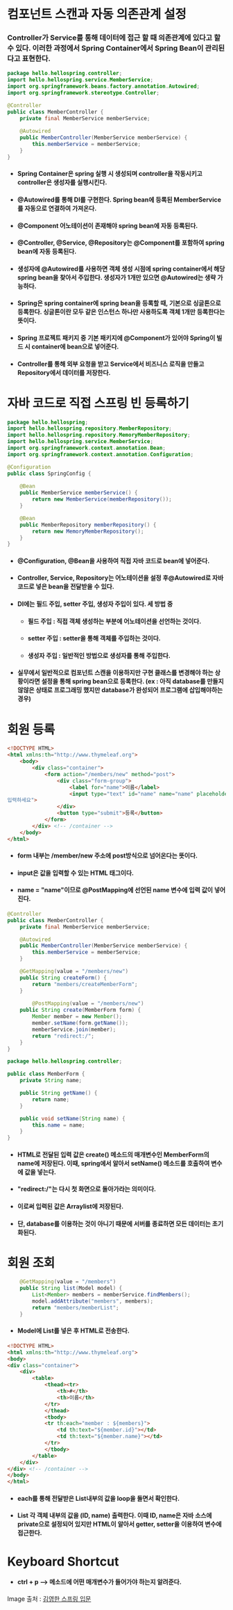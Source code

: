 # 컴포넌트 스캔과 자동 의존관계 설정

### Controller가 Service를 통해 데이터에 접근 할 때 의존관계에 있다고 할 수 있다.  이러한 과정에서 Spring Container에서 Spring Bean이 관리된다고 표현한다.



```java
package hello.hellospring.controller;
import hello.hellospring.service.MemberService;
import org.springframework.beans.factory.annotation.Autowired;
import org.springframework.stereotype.Controller;

@Controller
public class MemberController {
    private final MemberService memberService;
    
    @Autowired
    public MemberController(MemberService memberService) {
        this.memberService = memberService;
    }
}
```

- #### Spring Container은 spring 실행 시 생성되며 controller을 작동시키고 controller은 생성자를 실행시킨다.

- #### @Autowired를 통해 DI를 구현한다.  Spring bean에 등록된 MemberService를 자동으로 연결하여 가져온다.

- #### @Component 어노테이션이 존재해야 spring bean에 자동 등록된다.

- #### @Controller, @Service, @Repository는 @Component를 포함하여 spring bean에 자동 등록된다.

- #### 생성자에 @Autowired를 사용하면 객체 생성 시점에 spring container에서 해당 spring bean을 찾아서 주입한다.  생성자가 1개만 있으면 @Autowired는 생략 가능하다.

- #### Spring은 spring container에 spring bean을 등록할 때, 기본으로 싱글톤으로 등록한다.  싱글톤이란 모두 같은 인스턴스 하나만 사용하도록 객체 1개만 등록한다는 뜻이다.

- #### Spring 프로젝트 패키지 중 기본 패키지에 @Component가 있어야 Spring이 빌드 시 container에 bean으로 넣어준다.

- #### Controller를 통해 외부 요청을 받고 Service에서 비즈니스 로직을 만들고 Repository에서 데이터를 저장한다.



# 자바 코드로 직접 스프링 빈 등록하기



```java
package hello.hellospring;
import hello.hellospring.repository.MemberRepository;
import hello.hellospring.repository.MemoryMemberRepository;
import hello.hellospring.service.MemberService;
import org.springframework.context.annotation.Bean;
import org.springframework.context.annotation.Configuration;

@Configuration
public class SpringConfig {
    
    @Bean
    public MemberService memberService() {
        return new MemberService(memberRepository());
    }

    @Bean
    public MemberRepository memberRepository() {
        return new MemoryMemberRepository();
    }
}
```

- #### @Configuration, @Bean을 사용하여 직접 자바 코드로 bean에 넣어준다.

- #### Controller, Service, Repository는 어노테이션을 설정 후@Autowired로 자바 코드로 넣은 bean을 전달받을 수 있다. 

- #### DI에는 필드 주입, setter 주입, 생성자 주입이 있다.  세 방법 중 

  - #### 필드 주입 : 직접 객체 생성하는 부분에 어노테이션을 선언하는 것이다.

  - #### setter 주입 : setter을 통해 객체를 주입하는 것이다.

  - #### 생성자 주입 : 일반적인 방법으로 생성자를 통해 주입한다.

- #### 실무에서 일반적으로 컴포넌트 스캔을 이용하지만 구현 클래스를 변경해야 하는 상황이라면 설정을 통해 spring bean으로 등록한다. (ex : 아직 database를 만들지 않않은 상태로 프로그래밍 했지만 database가 완성되어 프로그램에 삽입해야하는 경우)



# 회원 등록



```html
<!DOCTYPE HTML>
<html xmlns:th="http://www.thymeleaf.org">
    <body>
        <div class="container">
            <form action="/members/new" method="post">
                <div class="form-group">
                    <label for="name">이름</label>
                    <input type="text" id="name" name="name" placeholder="이름을
입력하세요">
                </div>
                <button type="submit">등록</button>
            </form>
        </div> <!-- /container -->
    </body>
</html>
```

- #### form 내부는 /member/new 주소에 post방식으로 넘어온다는 뜻이다.

- #### input은 값을 입력할 수 있는 HTML 태그이다.

- #### name = "name"이므로 @PostMapping에 선언된 name 변수에 입력 값이 넣어진다.



```java
@Controller
public class MemberController {
    private final MemberService memberService;

    @Autowired
    public MemberController(MemberService memberService) {
        this.memberService = memberService;
    }

    @GetMapping(value = "/members/new")
    public String createForm() {
        return "members/createMemberForm";
    }
    
        @PostMapping(value = "/members/new")
    public String create(MemberForm form) {
        Member member = new Member();
        member.setName(form.getName());
        memberService.join(member);
        return "redirect:/";
    }
}
```

```java
package hello.hellospring.controller;

public class MemberForm {
    private String name;

    public String getName() {
        return name;
    }    

    public void setName(String name) {
        this.name = name;
    }
}
```

- #### HTML로 전달된 입력 값은 create() 메소드의 매개변수인 MemberForm의 name에 저장된다.  이때, spring에서 알아서 setName() 메소드를 호출하여 변수에 값을 넣는다.

- #### "redirect:/"는 다시 첫 화면으로 돌아가라는 의미이다.

- #### 이로써 입력된 값은 Arraylist에 저장된다.

- #### 단, database를 이용하는 것이 아니기 때문에 서버를 종료하면 모든 데이터는 초기화된다.



# 회원 조회



```java
    @GetMapping(value = "/members")
    public String list(Model model) {
        List<Member> members = memberService.findMembers();
        model.addAttribute("members", members);
        return "members/memberList";
    }
```

- #### Model에 List를 넣은 후 HTML로 전송한다.



```html
<!DOCTYPE HTML>
<html xmlns:th="http://www.thymeleaf.org">
<body>
<div class="container">
    <div>
        <table>
            <thead><tr>
                <th>#</th>
                <th>이름</th>
            </tr>
            </thead>
            <tbody>
            <tr th:each="member : ${members}">
                <td th:text="${member.id}"></td>
                <td th:text="${member.name}"></td>
            </tr>
            </tbody>
        </table>
    </div>
</div> <!-- /container -->
</body>
</html>
```

- #### each를 통해  전달받은 List내부의 값을 loop을 돌면서 확인한다.

- #### List 각 객체 내부의 값을 (ID, name) 출력한다.  이때 ID, name은 자바 소스에 private으로 설정되어 있지만 HTML이 알아서 getter, setter을 이용하여 변수에 접근한다.



# Keyboard Shortcut

- #### ctrl + p --> 메소드에 어떤 매개변수가 들어가야 하는지 알려준다.



Image 출처 : [김영한 스프링 입문](https://www.inflearn.com/course/%EC%8A%A4%ED%94%84%EB%A7%81-%EC%9E%85%EB%AC%B8-%EC%8A%A4%ED%94%84%EB%A7%81%EB%B6%80%ED%8A%B8)

